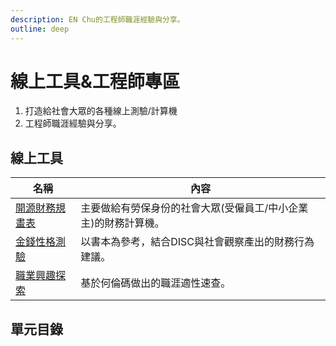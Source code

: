 ```yaml
---
description: EN Chu的工程師職涯經驗與分享。
outline: deep
---
```


# 線上工具&工程師專區

1. 打造給社會大眾的各種線上測驗/計算機
2. 工程師職涯經驗與分享。

## 線上工具

<table>
    <thead>
        <tr>
            <th>名稱</th>
            <th>內容</th>
        </tr>
    </thead>
    <tbody>
        <tr>
            <td>
                <a href="../plan.html">開源財務規畫表</a>
            </td>
            <td>主要做給有勞保身份的社會大眾(受僱員工/中小企業主)的財務計算機。</td>
        </tr>
        <tr>
            <td>
                <a href="../finance/disc.html">金錢性格測驗</a>
            </td>
            <td>以書本為參考，結合DISC與社會觀察產出的財務行為建議。</td>
        </tr>
        <tr>
            <td>
                <a href="../career/riasec.html">職業興趣探索</a>
            </td>
            <td>基於何倫碼做出的職涯適性速查。</td>
        </tr>
    </tbody>
</table>

## 單元目錄

<DigitalDocuments :items="digitalDocumentItems"></DigitalDocuments>

<!-- ## 外部優質課程

<Courses :modelValue="courseItems"></Courses> -->

<script setup>
import DigitalDocuments from '../components/digitalDocuments.vue'
import Courses from '../components/courses.vue'

const digitalDocumentItems = [
{
        url: './beginner',
        name: '軟體職涯入門',
        keywords: ['職涯探索', '學習', '履歷', '求職'],
        audience: ['資訊工程相關科系大三以上學生','欲轉職為軟體工程師的社會人士', '打算換工作的在職軟體工程師也可以來聽聽看'],
        rating: 2
    },
    {
        url: './blog',
        name: '網站初學須知',
        keywords: ['較早的網站演進', '2016後的網站演進', '新手自學須知', '個人早期經驗分享'],
        audience: ['想學習網站基本概念的初學者','想當工程師寫程式的待轉職者', '需要架站與工程師溝通的PM'],
        rating: 3
    },
    {
        url: './computer',
        name: '電腦DIY',
        keywords: ['主要元件', '次要元件', '其他周邊', '組裝'],
        audience: ['價格敏感型消費者', '想自己裝修電腦的人', '總感覺自己被店家宰羊的人'],
        rating: 3
    },
    {
        url: './blog',
        name: 'Vitepress無本部落格',
        keywords: ['環境建置', '本機運行', '發布與修改', '進階設定'],
        audience: ['想學習前端的初學者','厭倦隨著平台倒閉到處搬家的文字工作者', '不想負擔部落格託管費用的使用者'],
        rating: 3
    },
]

const courseItems = [
    {
        image: '/career/learnWeb.png',
        description: `LearnWeb Taiwan 旨在交流網頁領域相關資訊與技術，包含但不限於「前端」/「後端」/「UI、UX」/「PM」等職務相關內容，我們不定時會舉辦工作坊、講座、純聊天場，也歡迎剛入門與想學習網頁技術的朋友加入！`,
        name: 'LearnWeb-Taiwan',
        url: 'https://learnweb.tw/',
    },
]
</script>
